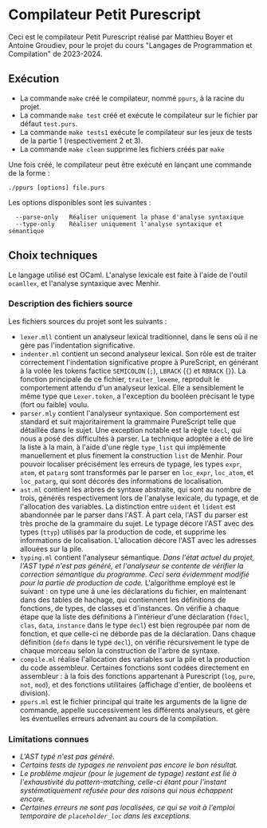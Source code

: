 # Compilateur Petit Purescript
Ceci est le compilateur Petit Purescript réalisé par Matthieu Boyer et Antoine Groudiev, pour le projet du cours "Langages de Programmation et Compilation" de 2023-2024.

## Exécution
- La commande `make` créé le compilateur, nommé `ppurs`, à la racine du projet.
- La commande `make test` créé et exécute le compilateur sur le fichier par défaut `test.purs`.
- La commande `make tests1` exécute le compilateur sur les jeux de tests de la partie 1 (respectivement 2 et 3).
- La commande `make clean` supprime les fichiers créés par `make`

Une fois créé, le compilateur peut être exécuté en lançant une commande de la forme :
```
./ppurs [options] file.purs
```
Les options disponibles sont les suivantes :
```
  --parse-only   Réaliser uniquement la phase d'analyse syntaxique
  --type-only    Réaliser uniquement l'analyse syntaxique et sémantique
```

## Choix techniques
Le langage utilisé est OCaml. L'analyse lexicale est faite à l'aide de l'outil `ocamllex`, et l'analyse syntaxique avec Menhir.
### Description des fichiers source
Les fichiers sources du projet sont les suivants :
- `lexer.mll` contient un analyseur lexical traditionnel, dans le sens où il ne gère pas l'indentation significative.
- `indenter.ml` contient un second analyseur lexical. Son rôle est de traiter correctement l'indentation significative propre à PureScript, en générant à la volée les tokens factice `SEMICOLON` (`;`), `LBRACK` (`{`) et `RBRACK` (`}`). La fonction principale de ce fichier, `traiter_lexeme`, reproduit le comportement attendu d'un analyseur lexical. Elle a sensiblement le même type que `Lexer.token`, a l'exception du booléen précisant le type (fort ou faible) voulu.
- `parser.mly` contient l'analyseur syntaxique. Son comportement est standard et suit majoritairement la grammaire PureScript telle que détaillée dans le sujet. Une exception notable est la règle `tdecl`, qui nous a posé des difficultés à parser. La technique adoptée a été de lire la liste à la main, à l'aide d'une règle `type_list` qui implémente manuellement et plus finement la construction `list` de Menhir. Pour pouvoir localiser précisément les erreurs de typage, les types `expr`, `atom`, et `patarg` sont transformés par le parser en `loc_expr`, `loc_atom`, et `loc_patarg`, qui sont décorés des informations de localisation.
- `ast.ml` contient les arbres de syntaxe abstraite, qui sont au nombre de trois, générés respectivement lors de l'analyse lexicale, du typage, et de l'allocation des variables. La distinction entre `uident` et `lident` est abandonnée par le parser dans l'AST. À part cela, l'AST du parser est très proche de la grammaire du sujet. Le typage décore l'AST avec des types (`ttyp`) utilisés par la production de code, et supprime les informations de localisation. L'allocation décore l'AST avec les adresses allouées sur la pile. 
- `typing.ml` contient l'analyseur sémantique. *Dans l'état actuel du projet, l'AST typé n'est pas généré, et l'analyseur se contente de vérifier la correction sémantique du programme. Ceci sera évidemment modifié pour la partie de production de code.* L'algorithme employé est le suivant : on type une à une les déclarations du fichier, en maintenant dans des tables de hachage, qui contiennent les définitions de fonctions, de types, de classes et d'instances. On vérifie à chaque étape que la liste des définitions à l'intérieur d'une déclaration (`fdecl`, `clas`, `data`, `instance` dans le type `decl`) est bien regroupée par nom de fonction, et que celle-ci ne déborde pas de la déclaration. Dans chaque définition (`defn` dans le type `decl`), on vérifie récursivement le type de chaque morceau selon la construction de l'arbre de syntaxe. 
- `compile.ml` réalise l'allocation des variables sur la pile et la production du code assembleur. Certaines fonctions sont codées directement en assembleur : à la fois des fonctions appartenant à Purescript (`log`, `pure`, `not`, `mod`), et des fonctions utilitaires (affichage d'entier, de booléens et division).
- `ppurs.ml` est le fichier principal qui traite les arguments de la ligne de commande, appelle successivement les différents analyseurs, et gère les éventuelles erreurs advenant au cours de la compilation.

### Limitations connues
- *L'AST typé n'est pas généré.*
- *Certains tests de typages ne renvoient pas encore le bon résultat.*
- *Le problème majeur (pour le jugement de typage) restant est lié à l'exhaustivité du pattern-matching, celle-ci étant pour l'instant systématiquement refusée pour des raisons qui nous échappent encore.*
- *Certaines erreurs ne sont pas localisées, ce qui se voit à l'emploi temporaire de `placeholder_loc` dans les exceptions.*